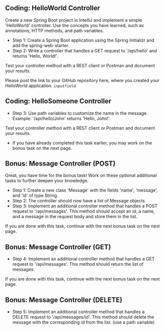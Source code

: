 
## Coding: HelloWorld Controller

Create a new Spring Boot project in IntelliJ and implement a simple 'HelloWorld' controller. Use the concepts you have learned, such as annotations, HTTP methods, and path variables.

-   Step 1: Create a Spring Boot application using the Spring Initializr and add the spring-web-starter.
-   Step 2: Write a controller that handles a GET request to '/api/hello' and returns 'Hello, World!'.

Test your controller method with a REST client or Postman and document your results.

Please post the link to your GitHub repository here, where you created your HelloWorld application.  `inputfield`

## Coding: HelloSomeone Controller

-   Step 3: Use path variables to customize the name in the message. Example: '/api/hello/John' returns 'Hello, John!'.

Test your controller method with a REST client or Postman and document your results.

-   If you have already completed this task earlier, you may work on the bonus task on the next page.

## Bonus: Message Controller (POST)

Great, you have time for the bonus task! Work on these optional additional tasks to further deepen your knowledge.

-   Step 1: Create a new class 'Message' with the fields 'name', 'message', and 'id' of type String.
-   Step 2: The controller should now have a list of Message objects.
-   Step 3: Implement an additional controller method that handles a POST request to '/api/messages'. This method should accept an id, a name, and a message in the request body and store them in the list.

If you are done with this task, continue with the next bonus task on the next page.

## Bonus: Message Controller (GET)

-   Step 4: Implement an additional controller method that handles a GET request to '/api/messages'. This method should return the list of messages.

If you are done with this task, continue with the next bonus task on the next page.

## Bonus: Message Controller (DELETE)

-   Step 5: Implement an additional controller method that handles a DELETE request to '/api/messages/id'. This method should delete the message with the corresponding id from the list. (use a path variable)